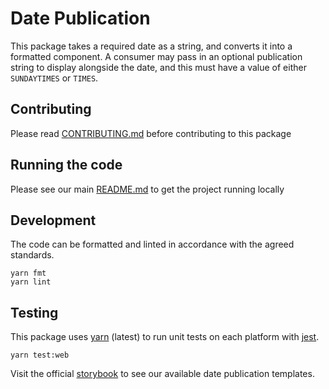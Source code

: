 # Date Publication

This package takes a required date as a string, and converts it into a formatted
component. A consumer may pass in an optional publication string to display
alongside the date, and this must have a value of either `SUNDAYTIMES` or
`TIMES`.

## Contributing

Please read [CONTRIBUTING.md](./CONTRIBUTING.md) before contributing to this
package

## Running the code

Please see our main [README.md](../README.md) to get the project running locally

## Development

The code can be formatted and linted in accordance with the agreed standards.

```
yarn fmt
yarn lint
```

## Testing

This package uses [yarn](https://yarnpkg.com) (latest) to run unit tests on each
platform with [jest](https://facebook.github.io/jest/).

```
yarn test:web
```

Visit the official
[storybook](hhttp://components.thetimes.co.uk/?knob-Size%20of%20ad%20placeholder%3A=default&selectedKind=Primitives%2FDate%20Publication&selectedStory=standard%20Date%20Publication&full=0&addons=1&stories=1&panelRight=0&addonPanel=storybooks%2Fstorybook-addon-knobs)
to see our available date publication templates.
